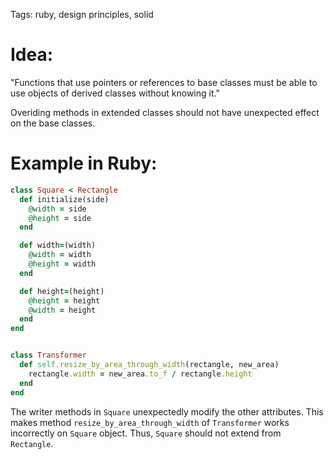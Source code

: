 Tags: ruby, design principles, solid

# Idea:

"Functions that use pointers or references to base classes must be able to use objects of derived classes without knowing it."

Overiding methods in extended classes should not have unexpected effect on the base classes.

# Example in Ruby:

```ruby
class Square < Rectangle
  def initialize(side)
    @width = side
    @height = side
  end

  def width=(width)
    @width = width
    @height = width
  end

  def height=(height)
    @height = height
    @width = height
  end
end


class Transformer
  def self.resize_by_area_through_width(rectangle, new_area)
    rectangle.width = new_area.to_f / rectangle.height
  end
end
```

The writer methods in `Square` unexpectedly modify the other attributes. This makes method `resize_by_area_through_width` of `Transformer` works incorrectly on `Square` object. Thus, `Square` should not extend from `Rectangle`.

